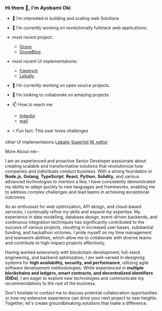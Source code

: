 ### Hi there 👋, I'm Ayobami Oki

- 👀 I’m interested in building and scaling web Solutions
- 🔭 I’m currently working on revolutionally fullstack web applications.
  
- most recent project:
  - [Gruve](https://gruve.events)
  - [GruveBlog](https://blog.gruve.events)  
  
- most recent UI implementations:
  - [fragmynt](https://fragmynt.vercel.app/)
  - [Leballo](https://xlassix.github.io/Leballo/) 
- 🌱 I’m currently working on open source projects.
- 👯 I’m looking to collaborate on amazing projects
- 📫 How to reach me
  - [linkedin](https://www.linkedin.com/in/xlassix/)
  - [mail](mailto:oayobami15@gmail.com)
- ⚡ Fun fact: This user loves challenges


other UI implementaions
[Leballo](https://xlassix.github.io/Leballo/)
[Superlist](https://xlassix.github.io/UI-UX-design-implementations/)
[M. editor](https://xlassix.github.io/UI-UX-design-implementations/M.%20editor/)

More About me:-

I am an experienced and proactive Senior Developer passionate about creating scalable and transformative solutions that revolutionize how companies and individuals conduct business. With a strong foundation in **Node.js**, **Golang**, **TypeScript**, **React**, **Python**, **Solidity**, and various advanced technologies to mention a few, I have consistently demonstrated my ability to adapt quickly to new languages and frameworks, enabling me to address complex challenges and lead teams in achieving exceptional outcomes.

As an enthusiast for web optimization, API design, and cloud-based services, I continually refine my skills and expand my expertise. My experience in data modelling, database design, event-driven backends, and continuous integration techniques has significantly contributed to the success of various projects, resulting in increased user bases, substantial funding, and hackathon victories. I pride myself on my time management and teamwork abilities, which allow me to collaborate with diverse teams and contribute to high-impact projects effectively.

Having worked extensively with blockchain development, full-stack engineering, and backend optimization, I am well-versed in designing systems for **high availability, security, and performance**, utilizing agile software development methodologies. While experienced in **multiple blockchains and ledgers, smart contracts, and decentralized identifiers (DIDs)**, I am eager to explore new technologies and communicate my recommendations to the rest of the business.

Don't hesitate to contact me to discuss potential collaboration opportunities or how my extensive experience can drive your next project to new heights. Together, let's create groundbreaking solutions that make a difference.
